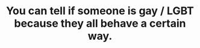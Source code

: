 ---
layout: myth
type: Stereotype
title: You can tell if someone is gay / LGBT because they all behave a certain way.
short: Sometimes you might successfully guess a person’s sexual orientation by their appearance or mannerisms. But a lot of the time you’d be mistaken, so your impression is only a&nbsp;guess.
tags: Gay
order: 8
---